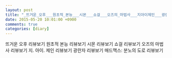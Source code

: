 ```yaml
---
layout: post
title: "_뜨거운_오후___원초적_본능___시몬___쇼걸___오즈의_마법사___지아이제인___광란자(크루징)___매드맥스4_"
date: 2015-05-20 10:01:00 +0900
comments: true 
categories: [diary] 
---
```

뜨거운 오후
리뷰보기
원초적 본능
리뷰보기
시몬
리뷰보기
쇼걸
리뷰보기
오즈의 마법사
리뷰보기
지. 아이. 제인
리뷰보기
광란자
리뷰보기
매드맥스: 분노의 도로
리뷰보기
